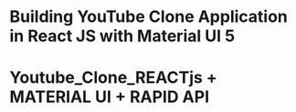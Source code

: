 # Building YouTube Clone Application in React JS with Material UI 5

# Youtube_Clone_REACTjs + MATERIAL UI + RAPID API
